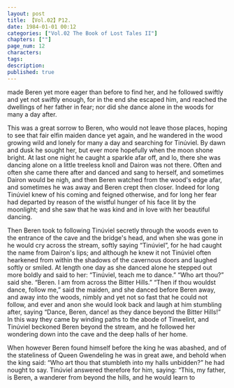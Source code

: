 ```yaml
---
layout: post
title: 【Vol.02】P12.
date: 1984-01-01 00:12
categories: ["Vol.02 The Book of Lost Tales II"]
chapters: [""]
page_num: 12
characters: 
tags: 
description: 
published: true
---
```


<p style="text-indent: 0;">
made Beren yet more eager than before to find her, and he followed swiftly and yet not swiftly enough, for in the end she escaped him, and reached the dwellings of her father in fear; nor did she dance alone in the woods for many a day after.
</p>

This was a great sorrow to Beren, who would not leave those places, hoping to see that fair elfin maiden dance yet again, and he wandered in the wood growing wild and lonely for many a day and searching for Tinúviel. By dawn and dusk he sought her, but ever more hopefully when the moon shone bright. At last one night he caught a sparkle afar off, and lo, there she was dancing alone on a little treeless knoll and Dairon was not there. Often and often she came there after and danced and sang to herself, and sometimes Dairon would be nigh, and then Beren watched from the wood's edge afar, and sometimes he was away and Beren crept then closer. Indeed for long Tinúviel knew of his coming and feigned otherwise, and for long her fear had departed by reason of the wistful hunger of his face lit by the moonlight; and she saw that he was kind and in love with her beautiful dancing.

Then Beren took to following Tinúviel secretly through the woods even to the entrance of the cave and the bridge's head, and when she was gone in he would cry across the stream, softly saying “Tinúviel”, for he had caught the name from Dairon's lips; and although he knew it not Tinúviel often hearkened from within the shadows of the cavernous doors and laughed softly or smiled. At length one day as she danced alone he stepped out more boldly and said to her: “Tinúviel, teach me to dance.” “Who art thou?” said she. “Beren. I am from across the Bitter Hills.” “Then if thou wouldst dance, follow me,” said the maiden, and she danced before Beren away, and away into the woods, nimbly and yet not so fast that he could not follow, and ever and anon she would look back and laugh at him stumbling after, saying “Dance, Beren, dance! as they dance beyond the Bitter Hills!” In this way they came by winding paths to the abode of Tinwelint, and Tinúviel beckoned Beren beyond the stream, and he followed her wondering down into the cave and the deep halls of her home.

When however Beren found himself before the king he was abashed, and of the stateliness of Queen Gwendeling he was in great awe, and behold when the king said: “Who art thou that stumbleth into my halls unbidden?” he had nought to say. Tinúviel answered therefore for him, saying: “This, my father, is Beren, a wanderer from beyond the hills, and he would learn to

